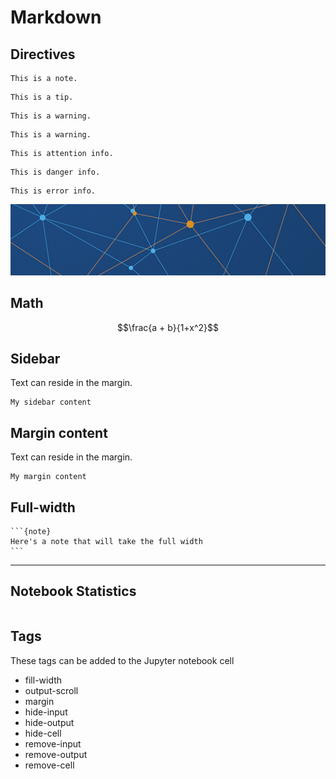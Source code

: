 # Markdown

## Directives

```{note}
This is a note.
```

```{tip}
This is a tip.
```

```{warning}
This is a warning.
```

```{caution}
This is a warning.
```

```{attention}
This is attention info.
```

```{danger}
This is danger info.
```

```{error}
This is error info.
```






![](logo.png)

## Math
$$\frac{a + b}{1+x^2}$$


## Sidebar
Text can reside in the margin.

```{sidebar} My sidebar title
My sidebar content
```

## Margin content

Text can reside in the margin.

```{margin} An optional title
My margin content
```

## Full-width

````{div} full-width
```{note}
Here's a note that will take the full width
```
````

--- 
## Notebook Statistics

```{nb-exec-table}
```

## Tags

These tags can be added to the Jupyter notebook cell

- fill-width
- output-scroll
- margin
- hide-input
- hide-output
- hide-cell
- remove-input
- remove-output
- remove-cell